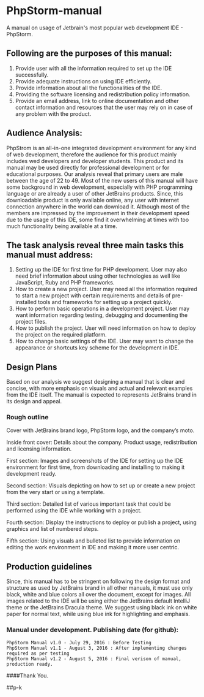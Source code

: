 # PhpStorm-manual
A manual on usage of Jetbrain's most popular web development IDE - PhpStorm.

## Following are the purposes of this manual:
   1. Provide user with all the information required to set up the IDE successfully.
   2. Provide adequate instructions on using IDE efficiently.
   3. Provide information about all the functionalities of the IDE.
   4. Providing the software licensing and redistribution policy information.
   5. Provide an email address, link to online documentation and other contact information and
   resources that the user may rely on in case of any problem with the product.

## Audience Analysis:
PhpStrom is an all-in-one integrated development environment for any kind of web development,
therefore the audience for this product mainly includes wed developers and developer students. This product and its
manual may be used directly for professional development or for educational purposes. Our analysis reveal that
primary users are male between the age of 22 to 49. Most of the new users of this manual will have some background
in web development, especially with PHP programming language or are already a user of other JetBrains products.
Since, this downloadable product is only available online, any user with internet connection anywhere in the world
can download it. Although most of the members are impressed by the improvement in their development speed due
to the usage of this IDE, some find it overwhelming at times with too much functionality being available at a time.

## The task analysis reveal three main tasks this manual must address:
1. Setting up the IDE for first time for PHP development. User may also need brief information about
using other technologies as well like JavaScript, Ruby and PHP frameworks.
2. How to create a new project. User may need all the information required to start a new project
with certain requirements and details of pre-installed tools and frameworks for setting up a
project quickly.
3. How to perform basic operations in a development project. User may want information regarding
testing, debugging and documenting the project files.
4. How to publish the project. User will need information on how to deploy the project on the
required platform.
5. How to change basic settings of the IDE. User may want to change the appearance or shortcuts
key scheme for the development in IDE.

## Design Plans
Based on our analysis we suggest designing a manual that is clear and concise, with more emphasis on visuals and
actual and relevant examples from the IDE itself. The manual is expected to represents JetBrains brand in its design
and appeal.

### Rough outline 
Cover with JetBrains brand logo, PhpStorm logo, and the company’s moto.

   Inside front cover: Details about the company. Product usage, redistribution and licensing
   information.
   
   First section: Images and screenshots of the IDE for setting up the IDE environment for first time,
   from downloading and installing to making it development ready.
   
   Second section: Visuals depicting on how to set up or create a new project from the very start or
   using a template.
   
   Third section: Detailed list of various important task that could be performed using the IDE while
   working with a project.
   
   Fourth section: Display the instructions to deploy or publish a project, using graphics and list of
   numbered steps.
   
   Fifth section: Using visuals and bulleted list to provide information on editing the work
   environment in IDE and making it more user centric.
   
## Production guidelines 
Since, this manual has to be stringent on following the design format and structure as used by
JetBrains brand in all other manuals, it must use only black, white and blue colors all over the
document, except for images. All images related to the IDE will be using either the JetBrains
default IntelliJ theme or the JetBrains Dracula theme. We suggest using black ink on white paper
for normal text, while using blue ink for highlighting and emphasis. 

### Manual under development. Publishing date (for github):
    PhpStorm Manual v1.0 - July 29, 2016 : Before Testing
    PhpStorm Manual v1.1 - August 3, 2016 : After implementing changes required as per testing
    PhpStorm Manual v1.2 - August 5, 2016 : Final verison of manual, production ready.

####Thank You.

##p-k

